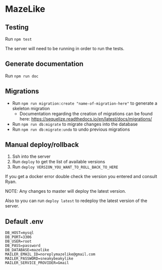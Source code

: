 # MazeLike

## Testing

Run `npm test`

The server will need to be running in order to run the tests.

## Generate documentation

Run `npm run doc`

## Migrations

* Run `npm run migration:create "name-of-migration-here"` to generate a skeleton migration
    * Documentation regarding the creation of migrations can be found here: https://sequelize.readthedocs.io/en/latest/docs/migrations/
* Run `npm run db:migrate` to migrate changes into the database
* Run `npm run db:migrate:undo` to undo previous migrations

## Manual deploy/rollback

1. Ssh into the server
2. Run `deploy` to get the list of available versions
3. Run `deploy VERSION_YOU_WANT_TO_ROLL_BACK_TO_HERE`

If you get a docker error double check the version you entered and consult Ryan.

NOTE: Any changes to master will deploy the latest version.

Also to you can run `deploy latest` to redeploy the latest version of the server.

## Default .env
```
DB_HOST=mysql
DB_PORT=3306
DB_USER=root
DB_PASS=password
DB_DATABASE=mazelike
MAILER_EMAIL_ID=noreplymazelike@gmail.com
MAILER_PASSWORD=sneakybeakylike
MAILER_SERVICE_PROVIDER=Gmail
```
